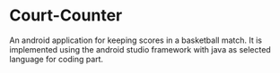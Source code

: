 # Court-Counter
<p> An android application for keeping scores in a basketball match. It is implemented using the android studio framework with java as selected language for coding part. </p> 
